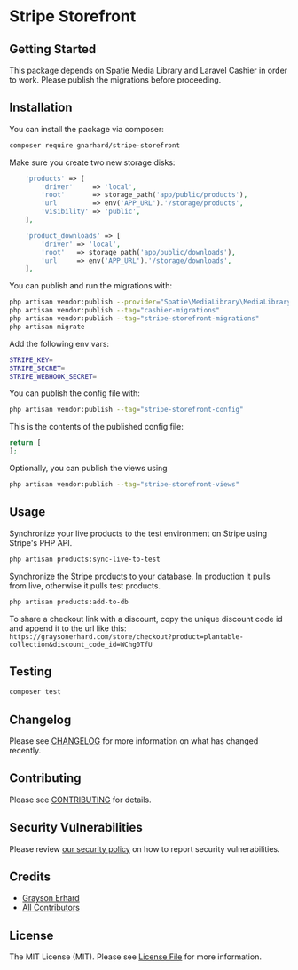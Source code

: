 # Stripe Storefront

## Getting Started

This package depends on Spatie Media Library and Laravel Cashier in order to work. Please publish the migrations before proceeding.

## Installation

You can install the package via composer:

```bash
composer require gnarhard/stripe-storefront
```

Make sure you create two new storage disks:

```php
    'products' => [
        'driver'     => 'local',
        'root'       => storage_path('app/public/products'),
        'url'        => env('APP_URL').'/storage/products',
        'visibility' => 'public',
    ],

    'product_downloads' => [
        'driver' => 'local',
        'root'   => storage_path('app/public/downloads'),
        'url'    => env('APP_URL').'/storage/downloads',
    ],
```

You can publish and run the migrations with:

```bash
php artisan vendor:publish --provider="Spatie\MediaLibrary\MediaLibraryServiceProvider" --tag="migrations"
php artisan vendor:publish --tag="cashier-migrations"
php artisan vendor:publish --tag="stripe-storefront-migrations"
php artisan migrate
```

Add the following env vars:

```bash
STRIPE_KEY=
STRIPE_SECRET=
STRIPE_WEBHOOK_SECRET=
```

You can publish the config file with:

```bash
php artisan vendor:publish --tag="stripe-storefront-config"
```

This is the contents of the published config file:

```php
return [
];
```

Optionally, you can publish the views using

```bash
php artisan vendor:publish --tag="stripe-storefront-views"
```

## Usage

Synchronize your live products to the test environment on Stripe using Stripe's PHP API.

```bash
php artisan products:sync-live-to-test
```

Synchronize the Stripe products to your database. In production it pulls from live, otherwise it pulls test products.

```bash
php artisan products:add-to-db
```

To share a checkout link with a discount, copy the unique discount code id and append it to the url like this:
`https://graysonerhard.com/store/checkout?product=plantable-collection&discount_code_id=WChg0TfU`

## Testing

```bash
composer test
```

## Changelog

Please see [CHANGELOG](CHANGELOG.md) for more information on what has changed recently.

## Contributing

Please see [CONTRIBUTING](CONTRIBUTING.md) for details.

## Security Vulnerabilities

Please review [our security policy](../../security/policy) on how to report security vulnerabilities.

## Credits

-   [Grayson Erhard](https://github.com/gnarhard)
-   [All Contributors](../../contributors)

## License

The MIT License (MIT). Please see [License File](LICENSE.md) for more information.
